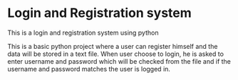 # Login and Registration system
 This is a login and registration system using python

 This is a basic python project where a user can register himself and the data will be stored in a text file.
 When user choose to login, he is asked to enter username and password which will be checked from the file and if the username and password matches the user is logged in.
